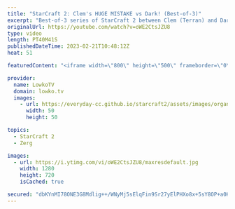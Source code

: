 ```yaml
---
title: "StarCraft 2: Clem's HUGE MISTAKE vs Dark! (Best-of-3)"
excerpt: "Best-of-3 series of StarCraft 2 between Clem (Terran) and Dark (Zerg). Very creative unit compositions and micro challenges are executed by both players. The game is played so fast that Clem ends up making a terrible mistake.  Support my work: https://patreon.com/lowkotv Lowko Merch: https://lowko.shop"
originalUrl: https://youtube.com/watch?v=oWE2CtsJZU8
type: video
length: PT40M41S
publishedDateTime: 2023-02-21T10:48:12Z
heat: 51

featuredContent: "<iframe width=\"800\" height=\"500\" frameborder=\"0\" src=\"https://www.youtube.com/embed/oWE2CtsJZU8\" allow=\"accelerometer; autoplay; encrypted-media; gyroscope; picture-in-picture\" allowfullscreen></iframe>"

provider:
  name: LowkoTV
  domain: lowko.tv
  images:
    - url: https://everyday-cc.github.io/starcraft2/assets/images/organizations/lowko.tv-50x50.jpg
      width: 50
      height: 50

topics:
  - StarCraft 2
  - Zerg

images:
  - url: https://i.ytimg.com/vi/oWE2CtsJZU8/maxresdefault.jpg
    width: 1280
    height: 720
    isCached: true

secured: "dbKYnMI78ONE3G8Mdlig++/WNyMj5sElqFin9Sr27yElPHXo8x+5sY8OP+a0KZesoYMyzDiVx0UCq0Gm1DCovP/N46PpMXL2E2l+a1bSlGimRYCMM2Pi8FyC4hUvJ7ttBRNJG/rNUAJFE1PBstzjAjttSi4HRqC5dIkruNkyLYXc94tHIPKQ2ZyG/+NSOEH6Q7R/bb5aHPiLoI/HM6gnShz5EZfa1+ck3i1ImCRaJt0E5TPjmUYrB9JCb44N0EXmwTAnUaOQ/6cZ5OhZmf6AC0fO/z5sCPqByoDfg9wie7TCR6VLB8m+V3+tivNADKpoRKyKDwRr0fEWyxEaWD0pR9Vqugu3pnNW/gvqKJepdYFdRq31fn+y0dcA0gQpp5Y8sr9gnNEjEcJ+PQpPGKq0pGvnl6GEzwlr0Pk3yXi66g0=;luuOs01Y+j/mAsXGl5DY8Q=="
---
```


